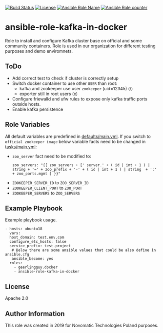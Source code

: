 [![Build Status](https://travis-ci.org/novomatic-tech/ansible-role-kafka-in-docker.svg?branch=master)](https://travis-ci.org/novomatic-tech/ansible-role-kafka-in-docker) [![License](https://img.shields.io/badge/license-Apache%202-green.svg)](https://github.com/novomatic-tech/ansible-role-kafka-in-docker/blob/master/LICENSE) [![Ansible Role Name](https://img.shields.io/ansible/role/42270.svg)](https://galaxy.ansible.com/novomatic-tech/kafka_in_docker) [![Ansible Role counter](https://img.shields.io/ansible/role/d/42270.svg)](https://galaxy.ansible.com/novomatic-tech/kafka_in_docker)
# ansible-role-kafka-in-docker
Role to install and configure Kafka cluster base on official and some community containers.
Role is used in our organization for different testing purposes and demo enviromnets.

ToDo
--------------
*   Add correct test to check if cluster is correctly setup
*   Switch docker container to use other `USER` than root:
    *   kafka and zookeeper use user `zookeeper` (uid=12345) (/)
    *   exporter still in root users (x)
*   Configure friewalld and ufw rules to expose only kafka traffic ports outside hosts.
*   Enable kafka persistence


Role Variables
--------------

All default variables are predefined in [defaults/main.yml](defaults/main.yml).
If you switch to `official zookeeper image` below variable facts need to be changed in [tasks/main.yml](defaults/main.yml):
*   `zoo_server` fact need to be modified to:
    ```
    zoo_servers: "{{ zoo_servers + [' server.' + ( id | int + 1 ) | string + '=' + zoo_prefix + '-' + ( id | int + 1 ) | string  + ':' + zoo_ports.mgmt ] }}"
    ```
*   `ZOOKEEPER_SERVER_ID` to `ZOO_SERVER_ID`
*   `ZOOKEEPER_CLIENT_PORT` to `ZOO_PORT`
*   `ZOOKEEPER_SERVERS` to `ZOO_SERVERS`


Example Playbook
----------------

Example playbook usage.

```
- hosts: ubuntu18
  vars:
  host_domain: test.env.com
  configure_etc_hosts: false
  service_prefix: test-project
   # Below there are some ansible values that could be also define in ansible.cfg
   ansible_become: yes
  roles:
    - geerlingguy.docker
    - ansible-role-kafka-in-docker
```

License
-------
Apache 2.0

Author Information
------------------

This role was created in 2019 for Novomatic Technologies Poland purposes.

